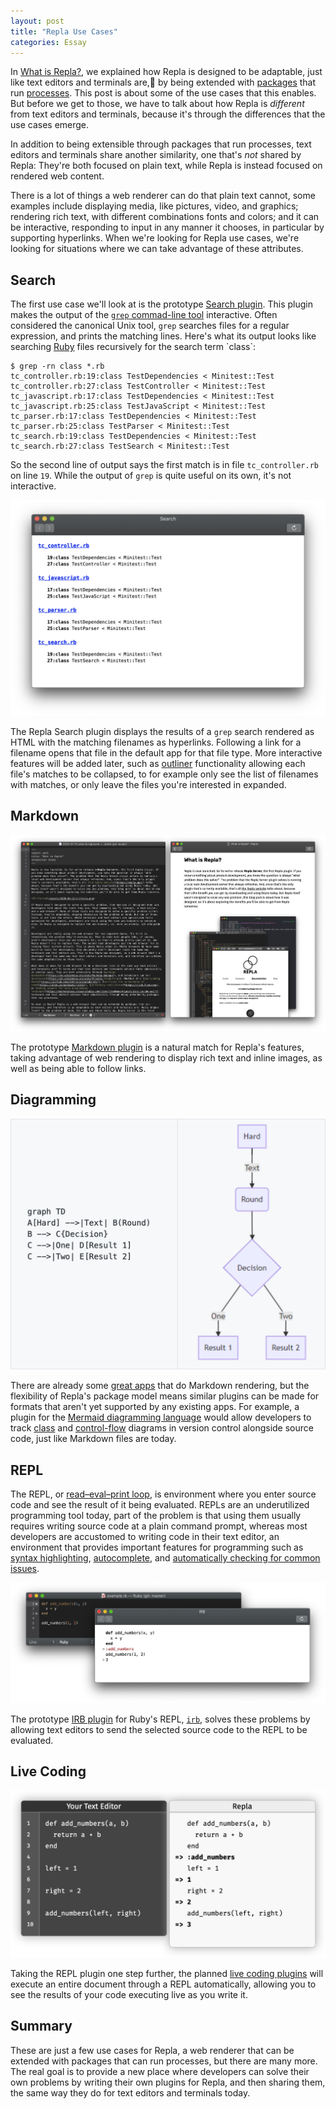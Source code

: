 ```yaml
---
layout: post
title: "Repla Use Cases"
categories: Essay
---
```


In [What is Repla?](/2020/01/13/what-is-repla/), we explained how Repla is designed to be adaptable, just like text editors and terminals are, by being extended with [packages](https://en.wikipedia.org/wiki/Package_manager) that run [processes](https://en.wikipedia.org/wiki/Process_(computing)). This post is about some of the use cases that this enables. But before we get to those, we have to talk about how Repla is *different* from text editors and terminals, because it's through the differences that the use cases emerge.

In addition to being extensible through packages that run processes, text editors and terminals share another similarity, one that's *not* shared by Repla: They're both focused on plain text, while Repla is instead focused on rendered web content.

There is a lot of things a web renderer can do that plain text cannot, some examples include displaying media, like pictures, video, and graphics; rendering rich text, with different combinations fonts and colors; and it can be interactive, responding to input in any manner it chooses, in particular by supporting hyperlinks. When we're looking for Repla use cases, we're looking for situations where we can take advantage of these attributes.

## Search

The first use case we'll look at is the prototype [Search plugin](https://github.com/repla-app/Search.replaplugin). This plugin makes the output of 
the [`grep` commad-line tool](https://en.wikipedia.org/wiki/Grep) interactive. Often considered the canonical Unix tool, `grep` searches files for a regular expression, and prints the matching lines. Here's what its output looks like searching [Ruby](https://en.wikipedia.org/wiki/Ruby_(programming_language)) files recursively for the search term `class`:

	$ grep -rn class *.rb
	tc_controller.rb:19:class TestDependencies < Minitest::Test
	tc_controller.rb:27:class TestController < Minitest::Test
	tc_javascript.rb:17:class TestDependencies < Minitest::Test
	tc_javascript.rb:25:class TestJavaScript < Minitest::Test
	tc_parser.rb:17:class TestDependencies < Minitest::Test
	tc_parser.rb:25:class TestParser < Minitest::Test
	tc_search.rb:19:class TestDependencies < Minitest::Test
	tc_search.rb:27:class TestSearch < Minitest::Test

So the second line of output says the first match is in file `tc_controller.rb` on line `19`. While the output of `grep` is quite useful on its own, it's not interactive.

![Search](/assets/2020-01-13-search.png)

The Repla Search plugin displays the results of a `grep` search rendered as HTML with the matching filenames as hyperlinks. Following a link for a filename opens that file in the default app for that file type. More interactive features will be added later, such as [outliner](https://en.wikipedia.org/wiki/Outliner) functionality allowing each file's matches to be collapsed, to for example only see the list of filenames with matches, or only leave the files you're interested in expanded.
 
## Markdown

![Markdown](/assets/2020-01-13-markdown.png)

The prototype [Markdown plugin](https://github.com/repla-app/Markdown.replaplugin) is a natural match for Repla's features, taking advantage of web rendering to display rich text and inline images, as well as being able to follow links.

## Diagramming

![Mermaid](/assets/2020-01-13-mermaid.png)

There are already some [great apps](https://marked2app.com/) that do Markdown rendering, but the flexibility of Repla's package model means similar plugins can be made for formats that aren't yet supported by any existing apps. For example, a plugin for the [Mermaid diagramming language](https://github.com/mermaid-js/mermaid) would allow developers to track [class](https://en.wikipedia.org/wiki/Data-flow_diagram) and [control-flow](https://en.wikipedia.org/wiki/Control-flow_diagram) diagrams in version control alongside source code, just like Markdown files are today.

## REPL



The REPL, or [read–eval–print loop](https://en.wikipedia.org/wiki/Read%E2%80%93eval%E2%80%93print_loop), is environment where you enter source code and see the result of it being evaluated. REPLs are an underutilized programming tool today, part of the problem is that using them usually requires writing source code at a plain command prompt, whereas most developers are accustomed to writing code in their text editor, an environment that provides important features for programming such as [syntax highlighting](https://en.wikipedia.org/wiki/Syntax_highlighting), [autocomplete](https://en.wikipedia.org/wiki/Autocomplete), and [automatically checking for common issues](https://en.wikipedia.org/wiki/Lint_(software)).

![IRB](/assets/2020-01-13-irb.png)

The prototype [IRB plugin](https://github.com/repla-app/IRB.replaplugin) for Ruby's REPL, [`irb`](https://en.wikipedia.org/wiki/Interactive_Ruby_Shell), solves these problems by allowing text editors to send the selected source code to the REPL to be evaluated.

## Live Coding

![Live Coding](/assets/2020-01-13-live-coding.png)

Taking the REPL plugin one step further, the planned [live coding plugins](https://repla.app/live-coding.html) will execute an entire document through a REPL automatically, allowing you to see the results of your code executing live as you write it.

## Summary

These are just a few use cases for Repla, a web renderer that can be extended with packages that can run processes, but there are many more. The real goal is to provide a new place where developers can solve their own problems by writing their own plugins for Repla, and then sharing them, the same way they do for text editors and terminals today.